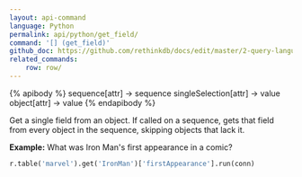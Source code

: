 ```yaml
---
layout: api-command 
language: Python
permalink: api/python/get_field/
command: '[] (get_field)'
github_doc: https://github.com/rethinkdb/docs/edit/master/2-query-language/api/python/document-manipulation/get_field.md
related_commands:
    row: row/
---
```


{% apibody %}
sequence[attr] → sequence
singleSelection[attr] → value
object[attr] → value
{% endapibody %}

Get a single field from an object. If called on a sequence, gets that field from every
object in the sequence, skipping objects that lack it.

__Example:__ What was Iron Man's first appearance in a comic?

```py
r.table('marvel').get('IronMan')['firstAppearance'].run(conn)
```

